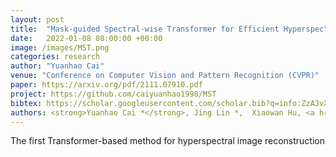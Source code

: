 ```yaml
---
layout: post
title:  "Mask-guided Spectral-wise Transformer for Efficient Hyperspectral Image Reconstruction"
date:   2022-01-08 08:00:00 +00:00
image: /images/MST.png
categories: research
author: "Yuanhao Cai"
venue: "Conference on Computer Vision and Pattern Recognition (CVPR)"
paper: https://arxiv.org/pdf/2111.07910.pdf
project: https://github.com/caiyuanhao1998/MST
bibtex: https://scholar.googleusercontent.com/scholar.bib?q=info:ZzAJvXsMjVQJ:scholar.google.com/&output=citation&scisdr=CgXzW2SUEOuigV0_r6U:AAGBfm0AAAAAYdk5t6XroOGiYitBss9Dps9Ti5ikMp65&scisig=AAGBfm0AAAAAYdk5t8ZgpGecJyqGopX8qjuYHaBGXo2U&scisf=4&ct=citation&cd=-1&hl=zh-CN
authors: <strong>Yuanhao Cai *</strong>, Jing Lin *,  Xiaowan Hu, <a href="https://www.sigs.tsinghua.edu.cn/whq/">Haoqian Wang</a>, <a href="https://www.bell-labs.com/about/researcher-profiles/xyuan/">Xin Yuan</a>, <a href="https://yulunzhang.com/">Yulun Zhang</a>, <a href="http://people.ee.ethz.ch/~timofter/">Radu Timofte</a>, <a href="https://ee.ethz.ch/the-department/faculty/professors/person-detail.OTAyMzM=.TGlzdC80MTEsMTA1ODA0MjU5.html">Luc Van Gool</a>
---
```

The first Transformer-based method for hyperspectral image reconstruction